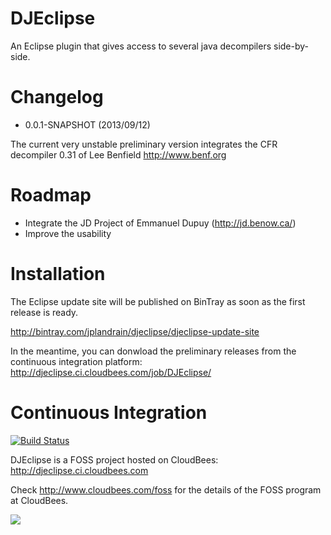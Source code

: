 DJEclipse
=========

An Eclipse plugin that gives access to several java decompilers side-by-side.

Changelog
=========

* 0.0.1-SNAPSHOT (2013/09/12)

The current very unstable preliminary version integrates the CFR decompiler 0.31 of Lee Benfield
http://www.benf.org

Roadmap
=======

- Integrate the JD Project of Emmanuel Dupuy (http://jd.benow.ca/)
- Improve the usability

Installation
============

The Eclipse update site will be published on BinTray as soon as the first release is ready.

http://bintray.com/jplandrain/djeclipse/djeclipse-update-site

In the meantime, you can donwload the preliminary releases from the continuous integration platform: http://djeclipse.ci.cloudbees.com/job/DJEclipse/

Continuous Integration
======================

[![Build Status](https://djeclipse.ci.cloudbees.com/buildStatus/icon?job=DJEclipse)](https://djeclipse.ci.cloudbees.com/job/DJEclipse/)

DJEclipse is a FOSS project hosted on CloudBees: http://djeclipse.ci.cloudbees.com

Check http://www.cloudbees.com/foss for the details of the FOSS program at CloudBees.

![](http://web-static-cloudfront.s3.amazonaws.com/images/badges/BuiltOnDEV.png)
